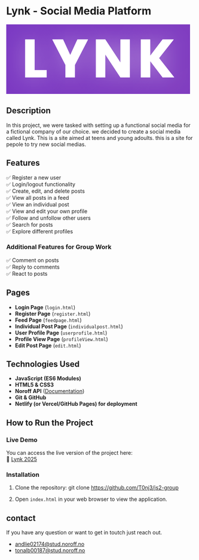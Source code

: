 # Lynk - Social Media Platform  

![Lynk Preview](assets/readme.png) 

## Description
In this project, we were tasked with setting up a functional social media  for a fictional company of our choice. we decided to create a social media called Lynk. This is a site aimed at teens and young adoults.
this is a site for pepole to try new social medias.
  
## Features  
✅ Register a new user  
✅ Login/logout functionality  
✅ Create, edit, and delete posts  
✅ View all posts in a feed  
✅ View an individual post  
✅ View and edit your own profile  
✅ Follow and unfollow other users  
✅ Search for posts  
✅ Explore different profiles  

### Additional Features for Group Work  
✅ Comment on posts  
✅ Reply to comments  
✅ React to posts  

## Pages  
- **Login Page** (`login.html`)  
- **Register Page** (`register.html`)  
- **Feed Page** (`feedpage.html`)  
- **Individual Post Page** (`individualpost.html`)  
- **User Profile Page** (`userprofile.html`)  
- **Profile View Page** (`profileView.html`)  
- **Edit Post Page** (`edit.html`)  

## Technologies Used  
- **JavaScript (ES6 Modules)**  
- **HTML5 & CSS3**  
- **Noroff API** ([Documentation](https://docs.noroff.dev/docs/v2))  
- **Git & GitHub**  
- **Netlify (or Vercel/GitHub Pages) for deployment**  

## How to Run the Project

### Live Demo
You can access the live version of the project here:  
🔗 [Lynk 2025](https://lynk2025.netlify.app/)

### Installation

1. Clone the repository: git clone https://github.com/T0nj3/js2-group

3. Open `index.html` in your web browser to view the application.


## contact 
If you have any question or want to get in toutch just reach out. 
+ andlie02174@stud.noroff.no
+ tonalb00187@stud.noroff.no
